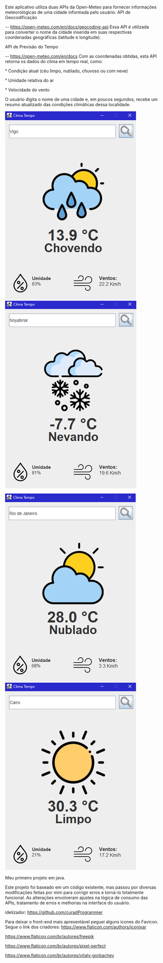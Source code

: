 Este aplicativo utiliza duas APIs da Open-Meteo para fornecer informações meteorológicas de uma cidade informada pelo usuário:
API de Geocodificação

-- https://open-meteo.com/en/docs/geocoding-api
Essa API é utilizada para converter o nome da cidade inserida em suas respectivas coordenadas geográficas (latitude e longitude).


API de Previsão do Tempo

-- https://open-meteo.com/en/docs
Com as coordenadas obtidas, esta API retorna os dados do clima em tempo real, como:

  ° Condição atual (céu limpo, nublado, chuvoso ou com neve)
  
  ° Umidade relativa do ar
  
  ° Velocidade do vento

O usuário digita o nome de uma cidade e, em poucos segundos, recebe um resumo atualizado das condições climáticas dessa localidade.

![Exemplo de clima chuvoso](https://raw.githubusercontent.com/eueumesmodavi/Aplicativo-Clima---Tempo/main/Aplicativo_Clima/interface/Chovendo.PNG)
![Exemplo de clima chuvoso](https://raw.githubusercontent.com/eueumesmodavi/Aplicativo-Clima---Tempo/main/Aplicativo_Clima/interface/Neve.PNG)

![Exemplo de clima chuvoso](https://raw.githubusercontent.com/eueumesmodavi/Aplicativo-Clima---Tempo/main/Aplicativo_Clima/interface/Nublado.PNG)
![Exemplo de clima chuvoso](https://raw.githubusercontent.com/eueumesmodavi/Aplicativo-Clima---Tempo/main/Aplicativo_Clima/interface/Sol.PNG)



Meu primeiro projeto em java.

Este projeto foi baseado em um código existente, mas passou por diversas modificações feitas por mim para corrigir erros e torná-lo totalmente funcional.
As alterações envolveram ajustes na lógica de consumo das APIs, tratamento de erros e melhorias na interface do usuário.

idelizador: https://github.com/curadProgrammer

Para deixar o front-end mais apresentável peguei alguns icones do Favicon.
Segue o link dos criadores:
https://www.flaticon.com/authors/iconixar

https://www.flaticon.com/br/autores/freepik

https://www.flaticon.com/br/autores/pixel-perfect

https://www.flaticon.com/br/autores/vitaly-gorbachev
